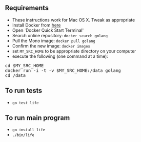 
## Requirements

* These instructions work for Mac OS X. Tweak as appropriate
* Install Docker from [here](https://www.docker.com/) 
* Open 'Docker Quick Start Terminal'
* Search online repository: `docker search golang`
* Pull the Mono image: `docker pull golang` 
* Confirm the new image: `docker images`
* set `MY_SRC_HOME` to be appropriate directory on your computer
* execute the following (one command at a time):

<pre>
cd $MY_SRC_HOME
docker run -i -t -v $MY_SRC_HOME:/data golang
cd /data
</pre>

## To run tests

* `go test life`

## To run main program

* `go install life`
* `./bin/life`
